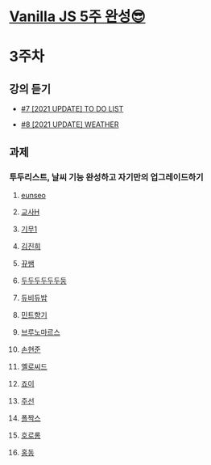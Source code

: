# [Vanilla JS 5주 완성😎](<https://teacher-kiwi.github.io/study-together/(2023.01.)vanilla-js/>)

# 3주차

## 강의 듣기

- <a href="https://nomadcoders.co/javascript-for-beginners/lectures/2914" target="_blank">#7 [2021 UPDATE] TO DO LIST</a>

- <a href="https://nomadcoders.co/javascript-for-beginners/lectures/2923" target="_blank">#8 [2021 UPDATE] WEATHER</a>

## 과제

### 투두리스트, 날씨 기능 완성하고 자기만의 업그레이드하기

1. <a href="https://teacher-kiwi.github.io/study-together/(2023.01.)vanilla-js/week3/eunseo/" target="_blank">eunseo</a>

2. <a href="https://teacher-kiwi.github.io/study-together/(2023.01.)vanilla-js/week3/교사H/" target="_blank">교사H</a>

3. <a href="https://teacher-kiwi.github.io/study-together/(2023.01.)vanilla-js/week3/기무1/" target="_blank">기무1</a>

4. <a href="https://teacher-kiwi.github.io/study-together/(2023.01.)vanilla-js/week3/김진희/" target="_blank">김진희</a>

5. <a href="https://teacher-kiwi.github.io/study-together/(2023.01.)vanilla-js/week3/뀨쌤/" target="_blank">뀨쌤</a>

6. <a href="https://teacher-kiwi.github.io/study-together/(2023.01.)vanilla-js/week3/두두두두두두둥/" target="_blank">두두두두두두둥</a>

7. <a href="https://teacher-kiwi.github.io/study-together/(2023.01.)vanilla-js/week3/듀비듀밥/" target="_blank">듀비듀밥</a>

8. <a href="https://teacher-kiwi.github.io/study-together/(2023.01.)vanilla-js/week3/민트향기/" target="_blank">민트향기</a>

9. <a href="https://teacher-kiwi.github.io/study-together/(2023.01.)vanilla-js/week3/브루노마르스/" target="_blank">브루노마르스</a>

10. <a href="https://teacher-kiwi.github.io/study-together/(2023.01.)vanilla-js/week3/손현준/" target="_blank">손현준</a>

11. <a href="https://teacher-kiwi.github.io/study-together/(2023.01.)vanilla-js/week3/옐로씨드/" target="_blank">옐로씨드</a>

12. <a href="https://teacher-kiwi.github.io/study-together/(2023.01.)vanilla-js/week3/죠이/" target="_blank">죠이</a>

13. <a href="https://teacher-kiwi.github.io/study-together/(2023.01.)vanilla-js/week3/주선/" target="_blank">주선</a>

14. <a href="https://teacher-kiwi.github.io/study-together/(2023.01.)vanilla-js/week3/폴짝스/" target="_blank">폴짝스</a>

15. <a href="https://teacher-kiwi.github.io/study-together/(2023.01.)vanilla-js/week3/호로롱/" target="_blank">호로롱</a>

16. <a href="https://teacher-kiwi.github.io/study-together/(2023.01.)vanilla-js/week3/홍동/" target="_blank">홍동</a>
